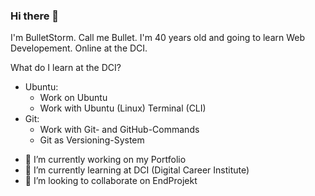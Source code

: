 ### Hi there 👋

I'm BulletStorm. Call me Bullet. I'm 40 years old and going to learn Web Developement. Online at the DCI.

What do I learn at the DCI?

- Ubuntu:
  - Work on Ubuntu
  - Work with Ubuntu (Linux) Terminal (CLI)
- Git:
  - Work with Git- and GitHub-Commands
  - Git as Versioning-System

<!--
**BulletStormXT/BulletStormXT** is a ✨ _special_ ✨ repository because its `README.md` (this file) appears on your GitHub profile.

Here are some ideas to get you started: -->

- 🔭 I’m currently working on my Portfolio
- 🌱 I’m currently learning at DCI (Digital Career Institute)
- 👯 I’m looking to collaborate on EndProjekt
<!-- - 🤔 I’m looking for help with ...
- 💬 Ask me about HTML CSS
- 📫 How to reach me: ...
- 😄 Pronouns: ...
- ⚡ Fun fact: ...

-->
